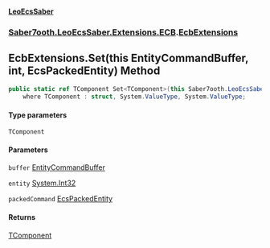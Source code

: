 #### [LeoEcsSaber](index.md 'index')
### [Saber7ooth.LeoEcsSaber.Extensions.ECB](Saber7ooth.LeoEcsSaber.Extensions.ECB.md 'Saber7ooth.LeoEcsSaber.Extensions.ECB').[EcbExtensions](EcbExtensions.md 'Saber7ooth.LeoEcsSaber.Extensions.ECB.EcbExtensions')

## EcbExtensions.Set<TComponent>(this EntityCommandBuffer, int, EcsPackedEntity) Method

```csharp
public static ref TComponent Set<TComponent>(this Saber7ooth.LeoEcsSaber.Extensions.ECB.EntityCommandBuffer buffer, int entity, out Saber7ooth.LeoEcsSaber.EcsPackedEntity packedCommand)
    where TComponent : struct, System.ValueType, System.ValueType;
```
#### Type parameters

<a name='Saber7ooth.LeoEcsSaber.Extensions.ECB.EcbExtensions.Set_TComponent_(thisSaber7ooth.LeoEcsSaber.Extensions.ECB.EntityCommandBuffer,int,Saber7ooth.LeoEcsSaber.EcsPackedEntity).TComponent'></a>

`TComponent`
#### Parameters

<a name='Saber7ooth.LeoEcsSaber.Extensions.ECB.EcbExtensions.Set_TComponent_(thisSaber7ooth.LeoEcsSaber.Extensions.ECB.EntityCommandBuffer,int,Saber7ooth.LeoEcsSaber.EcsPackedEntity).buffer'></a>

`buffer` [EntityCommandBuffer](EntityCommandBuffer.md 'Saber7ooth.LeoEcsSaber.Extensions.ECB.EntityCommandBuffer')

<a name='Saber7ooth.LeoEcsSaber.Extensions.ECB.EcbExtensions.Set_TComponent_(thisSaber7ooth.LeoEcsSaber.Extensions.ECB.EntityCommandBuffer,int,Saber7ooth.LeoEcsSaber.EcsPackedEntity).entity'></a>

`entity` [System.Int32](https://docs.microsoft.com/en-us/dotnet/api/System.Int32 'System.Int32')

<a name='Saber7ooth.LeoEcsSaber.Extensions.ECB.EcbExtensions.Set_TComponent_(thisSaber7ooth.LeoEcsSaber.Extensions.ECB.EntityCommandBuffer,int,Saber7ooth.LeoEcsSaber.EcsPackedEntity).packedCommand'></a>

`packedCommand` [EcsPackedEntity](EcsPackedEntity.md 'Saber7ooth.LeoEcsSaber.EcsPackedEntity')

#### Returns
[TComponent](EcbExtensions.Set_TComponent_(thisEntityCommandBuffer,int,EcsPackedEntity).md#Saber7ooth.LeoEcsSaber.Extensions.ECB.EcbExtensions.Set_TComponent_(thisSaber7ooth.LeoEcsSaber.Extensions.ECB.EntityCommandBuffer,int,Saber7ooth.LeoEcsSaber.EcsPackedEntity).TComponent 'Saber7ooth.LeoEcsSaber.Extensions.ECB.EcbExtensions.Set<TComponent>(this Saber7ooth.LeoEcsSaber.Extensions.ECB.EntityCommandBuffer, int, Saber7ooth.LeoEcsSaber.EcsPackedEntity).TComponent')